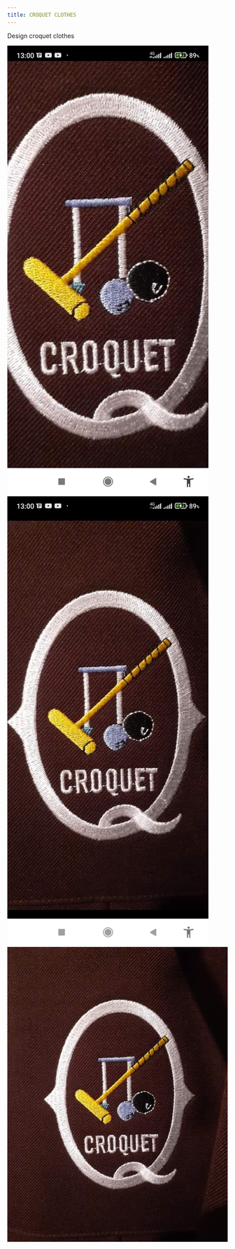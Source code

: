 ```yaml
---
title: CROQUET CLOTHES 
---
```


Design croquet clothes 

![](Screenshot_2023-06-10-13-00-15-262_com.facebook.katana.jpg)
![](Screenshot_2023-06-10-13-00-05-671_com.facebook.katana.jpg)
![](FB_IMG_1686391157956.jpg)
